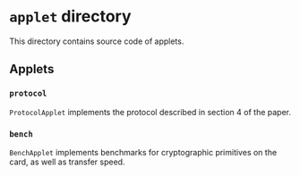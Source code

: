 # `applet` directory

This directory contains source code of applets.

## Applets

### `protocol`

`ProtocolApplet` implements the protocol described in section 4 of the paper.

### `bench`

`BenchApplet` implements benchmarks for cryptographic primitives on the card, as well as transfer speed.
